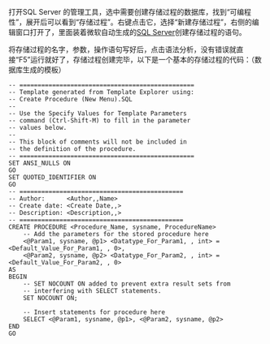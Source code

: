 打开SQL Server 的管理工具，选中需要创建存储过程的数据库，找到“可编程性”，展开后可以看到“存储过程”。右键点击它，选择“新建存储过程”，右侧的编辑窗口打开了，里面装着微软自动生成的[SQL Server](http://hovertree.com/menu/sqlserver/)创建存储过程的语句。

将存储过程的名字，参数，操作语句写好后，点击语法分析，没有错误就直接“F5”运行就好了，存储过程创建完毕，以下是一个基本的存储过程的代码：（数据库生成的模板）

```
-- ================================================
-- Template generated from Template Explorer using:
-- Create Procedure (New Menu).SQL
--
-- Use the Specify Values for Template Parameters 
-- command (Ctrl-Shift-M) to fill in the parameter 
-- values below.
--
-- This block of comments will not be included in
-- the definition of the procedure.
-- ================================================
SET ANSI_NULLS ON
GO
SET QUOTED_IDENTIFIER ON
GO
-- =============================================
-- Author:		<Author,,Name>
-- Create date: <Create Date,,>
-- Description:	<Description,,>
-- =============================================
CREATE PROCEDURE <Procedure_Name, sysname, ProcedureName> 
	-- Add the parameters for the stored procedure here
	<@Param1, sysname, @p1> <Datatype_For_Param1, , int> = <Default_Value_For_Param1, , 0>, 
	<@Param2, sysname, @p2> <Datatype_For_Param2, , int> = <Default_Value_For_Param2, , 0>
AS
BEGIN
	-- SET NOCOUNT ON added to prevent extra result sets from
	-- interfering with SELECT statements.
	SET NOCOUNT ON;

    -- Insert statements for procedure here
	SELECT <@Param1, sysname, @p1>, <@Param2, sysname, @p2>
END
GO
```



